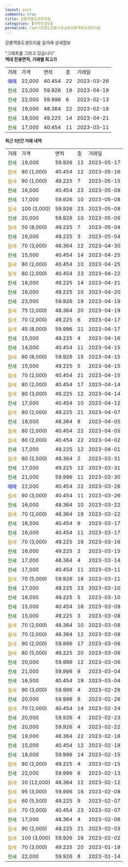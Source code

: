 ```yaml
---
layout: post
comments: true
title: 강릉역동도센트리움
categories: [아파트정보]
permalink: /apt/강원도강릉시포남동강릉역동도센트리움
---
```


강릉역동도센트리움 실거래 상세정보

<script type="text/javascript">
  google.charts.load('current', {'packages':['line', 'corechart']});
  google.charts.setOnLoadCallback(drawChart);

  function drawChart() {
    var data = new google.visualization.DataTable();
    data.addColumn('date', '거래일');
    data.addColumn('number', "매매");
    data.addColumn('number', "전세");
    data.addColumn('number', "전매");

    data.addRows([[new Date(Date.parse("2023-05-17")), null, 19000, null], [new Date(Date.parse("2023-05-16")), null, null, null], [new Date(Date.parse("2023-05-15")), null, null, null], [new Date(Date.parse("2023-05-09")), null, 16000, null], [new Date(Date.parse("2023-05-08")), null, 17000, null], [new Date(Date.parse("2023-05-08")), null, null, null], [new Date(Date.parse("2023-05-06")), null, 20000, null], [new Date(Date.parse("2023-05-04")), null, null, null], [new Date(Date.parse("2023-05-04")), null, 16000, null], [new Date(Date.parse("2023-04-30")), null, null, null], [new Date(Date.parse("2023-04-25")), null, 15000, null], [new Date(Date.parse("2023-04-25")), null, null, null], [new Date(Date.parse("2023-04-22")), null, null, null], [new Date(Date.parse("2023-04-21")), null, 18000, null], [new Date(Date.parse("2023-04-20")), null, 16000, null], [new Date(Date.parse("2023-04-19")), null, 23000, null], [new Date(Date.parse("2023-04-19")), null, null, null], [new Date(Date.parse("2023-04-17")), null, null, null], [new Date(Date.parse("2023-04-17")), null, null, null], [new Date(Date.parse("2023-04-16")), null, 15000, null], [new Date(Date.parse("2023-04-15")), null, 14000, null], [new Date(Date.parse("2023-04-15")), null, null, null], [new Date(Date.parse("2023-04-15")), null, 15000, null], [new Date(Date.parse("2023-04-15")), null, null, null], [new Date(Date.parse("2023-04-14")), null, null, null], [new Date(Date.parse("2023-04-14")), null, null, null], [new Date(Date.parse("2023-04-12")), null, 17000, null], [new Date(Date.parse("2023-04-07")), null, null, null], [new Date(Date.parse("2023-04-05")), null, 18000, null], [new Date(Date.parse("2023-04-05")), null, null, null], [new Date(Date.parse("2023-04-02")), null, null, null], [new Date(Date.parse("2023-04-01")), null, 17000, null], [new Date(Date.parse("2023-03-31")), null, null, null], [new Date(Date.parse("2023-03-31")), null, 17000, null], [new Date(Date.parse("2023-03-30")), null, 21000, null], [new Date(Date.parse("2023-03-26")), 22000, null, null], [new Date(Date.parse("2023-03-26")), null, null, null], [new Date(Date.parse("2023-03-22")), null, 16000, null], [new Date(Date.parse("2023-03-22")), null, null, null], [new Date(Date.parse("2023-03-17")), null, 16500, null], [new Date(Date.parse("2023-03-17")), null, 16000, null], [new Date(Date.parse("2023-03-16")), null, null, null], [new Date(Date.parse("2023-03-15")), null, 16000, null], [new Date(Date.parse("2023-03-14")), null, 17000, null], [new Date(Date.parse("2023-03-11")), null, 17000, null], [new Date(Date.parse("2023-03-11")), null, null, null], [new Date(Date.parse("2023-03-10")), null, 17000, null], [new Date(Date.parse("2023-03-10")), null, 16000, null], [new Date(Date.parse("2023-03-09")), null, 15000, null], [new Date(Date.parse("2023-03-08")), null, 15000, null], [new Date(Date.parse("2023-03-08")), null, null, null], [new Date(Date.parse("2023-03-08")), null, null, null], [new Date(Date.parse("2023-03-06")), null, null, null], [new Date(Date.parse("2023-03-06")), null, null, null], [new Date(Date.parse("2023-03-06")), null, 20000, null], [new Date(Date.parse("2023-03-04")), null, 21000, null], [new Date(Date.parse("2023-03-04")), null, 16500, null], [new Date(Date.parse("2023-02-28")), null, null, null], [new Date(Date.parse("2023-02-26")), null, 20000, null], [new Date(Date.parse("2023-02-24")), null, null, null], [new Date(Date.parse("2023-02-23")), null, 20000, null], [new Date(Date.parse("2023-02-22")), null, 20000, null], [new Date(Date.parse("2023-02-18")), null, 19000, null], [new Date(Date.parse("2023-02-18")), null, 15000, null], [new Date(Date.parse("2023-02-15")), null, 18000, null], [new Date(Date.parse("2023-02-15")), null, null, null], [new Date(Date.parse("2023-02-13")), null, 22000, null], [new Date(Date.parse("2023-02-12")), null, null, null], [new Date(Date.parse("2023-02-08")), null, null, null], [new Date(Date.parse("2023-02-07")), null, null, null], [new Date(Date.parse("2023-02-07")), null, null, null], [new Date(Date.parse("2023-02-06")), null, 17000, null], [new Date(Date.parse("2023-02-03")), null, null, null], [new Date(Date.parse("2023-02-02")), null, null, null], [new Date(Date.parse("2023-01-18")), null, null, null], [new Date(Date.parse("2023-01-14")), null, 22000, null]]);

    var options = {
      hAxis: {
        format: 'yyyy/MM/dd'
      },    
      lineWidth: 0,
      pointsVisible: true,    
      title: '최근 1년간 유형별 실거래가 분포',
      legend: { position: 'bottom' }
    };

    var formatter = new google.visualization.NumberFormat({pattern:'###,###'} );
    formatter.format(data, 1);
    formatter.format(data, 2);
    
    setTimeout(function() {
        var chart = new google.visualization.LineChart(document.getElementById('columnchart_material'));
        chart.draw(data, (options));
        document.getElementById('loading').style.display = 'none';
    }, 200);
  }
</script>


<div id="loading" style="z-index:20; display: block; margin-left: 0px">"그래프를 그리고 있습니다"</div>
<div id="columnchart_material" style="width: 95%; margin-left: 0px; display: block"></div>
<!-- contents start -->
<b>역대 전용면적, 거래별 최고가</b>
<table class="sortable">
    <tr>
      <td>거래</td>
      <td>가격</td>
      <td>면적</td>
      <td>층</td>
      <td>거래일</td>
    </tr>
        <tr>
          <td><a style="color: blue">매매</a></td>
          <td>22,000</td>
          <td>40.454</td>
          <td>22</td>
          <td>2023-03-26</td>
        </tr>        
        <tr>
              <td><a style="color: darkgreen">전세</a></td>
              <td>23,000</td>
              <td>59.926</td>
              <td>19</td>
              <td>2023-04-19</td>
            </tr>            <tr>
              <td><a style="color: darkgreen">전세</a></td>
              <td>22,000</td>
              <td>59.996</td>
              <td>6</td>
              <td>2023-02-13</td>
            </tr>            <tr>
              <td><a style="color: darkgreen">전세</a></td>
              <td>19,000</td>
              <td>48.364</td>
              <td>22</td>
              <td>2023-02-18</td>
            </tr>            <tr>
              <td><a style="color: darkgreen">전세</a></td>
              <td>18,000</td>
              <td>49.225</td>
              <td>14</td>
              <td>2023-04-21</td>
            </tr>            <tr>
              <td><a style="color: darkgreen">전세</a></td>
              <td>17,000</td>
              <td>40.454</td>
              <td>11</td>
              <td>2023-03-11</td>
            </tr>        
    
</table>

<b>최근 1년간 거래 내역</b>

<table class="sortable">
    <tr>
      <td>거래</td>
      <td>가격</td>
      <td>면적</td>
      <td>층</td>
      <td>거래일</td>
    </tr>
    <tr>
      <td><a style="color: darkgreen">전세</a></td>
      <td>19,000</td>
      <td>59.926</td>
      <td>12</td>
      <td>2023-05-17</td>
    </tr>          <tr>
      <td><a style="color: darkgoldenrod">월세</a></td>
      <td>80 (1,000)</td>
      <td>40.454</td>
      <td>12</td>
      <td>2023-05-16</td>
    </tr>          <tr>
      <td><a style="color: darkgoldenrod">월세</a></td>
      <td>90 (1,000)</td>
      <td>49.225</td>
      <td>7</td>
      <td>2023-05-15</td>
    </tr>          <tr>
      <td><a style="color: darkgreen">전세</a></td>
      <td>16,000</td>
      <td>40.454</td>
      <td>23</td>
      <td>2023-05-09</td>
    </tr>          <tr>
      <td><a style="color: darkgreen">전세</a></td>
      <td>17,000</td>
      <td>59.926</td>
      <td>10</td>
      <td>2023-05-08</td>
    </tr>          <tr>
      <td><a style="color: darkgoldenrod">월세</a></td>
      <td>100 (2,000)</td>
      <td>59.926</td>
      <td>23</td>
      <td>2023-05-08</td>
    </tr>          <tr>
      <td><a style="color: darkgreen">전세</a></td>
      <td>20,000</td>
      <td>59.926</td>
      <td>10</td>
      <td>2023-05-06</td>
    </tr>          <tr>
      <td><a style="color: darkgoldenrod">월세</a></td>
      <td>50 (8,000)</td>
      <td>49.225</td>
      <td>7</td>
      <td>2023-05-04</td>
    </tr>          <tr>
      <td><a style="color: darkgreen">전세</a></td>
      <td>16,000</td>
      <td>49.225</td>
      <td>3</td>
      <td>2023-05-04</td>
    </tr>          <tr>
      <td><a style="color: darkgoldenrod">월세</a></td>
      <td>70 (3,000)</td>
      <td>48.364</td>
      <td>22</td>
      <td>2023-04-30</td>
    </tr>          <tr>
      <td><a style="color: darkgreen">전세</a></td>
      <td>15,000</td>
      <td>40.454</td>
      <td>14</td>
      <td>2023-04-25</td>
    </tr>          <tr>
      <td><a style="color: darkgoldenrod">월세</a></td>
      <td>80 (2,000)</td>
      <td>40.454</td>
      <td>10</td>
      <td>2023-04-25</td>
    </tr>          <tr>
      <td><a style="color: darkgoldenrod">월세</a></td>
      <td>80 (2,000)</td>
      <td>40.454</td>
      <td>23</td>
      <td>2023-04-22</td>
    </tr>          <tr>
      <td><a style="color: darkgreen">전세</a></td>
      <td>18,000</td>
      <td>49.225</td>
      <td>14</td>
      <td>2023-04-21</td>
    </tr>          <tr>
      <td><a style="color: darkgreen">전세</a></td>
      <td>16,000</td>
      <td>49.225</td>
      <td>10</td>
      <td>2023-04-20</td>
    </tr>          <tr>
      <td><a style="color: darkgreen">전세</a></td>
      <td>23,000</td>
      <td>59.926</td>
      <td>19</td>
      <td>2023-04-19</td>
    </tr>          <tr>
      <td><a style="color: darkgoldenrod">월세</a></td>
      <td>75 (2,000)</td>
      <td>48.364</td>
      <td>20</td>
      <td>2023-04-19</td>
    </tr>          <tr>
      <td><a style="color: darkgoldenrod">월세</a></td>
      <td>70 (2,000)</td>
      <td>49.225</td>
      <td>6</td>
      <td>2023-04-17</td>
    </tr>          <tr>
      <td><a style="color: darkgoldenrod">월세</a></td>
      <td>45 (8,000)</td>
      <td>59.996</td>
      <td>21</td>
      <td>2023-04-17</td>
    </tr>          <tr>
      <td><a style="color: darkgreen">전세</a></td>
      <td>15,000</td>
      <td>49.225</td>
      <td>4</td>
      <td>2023-04-16</td>
    </tr>          <tr>
      <td><a style="color: darkgreen">전세</a></td>
      <td>14,000</td>
      <td>40.454</td>
      <td>11</td>
      <td>2023-04-15</td>
    </tr>          <tr>
      <td><a style="color: darkgoldenrod">월세</a></td>
      <td>60 (8,000)</td>
      <td>59.926</td>
      <td>15</td>
      <td>2023-04-15</td>
    </tr>          <tr>
      <td><a style="color: darkgreen">전세</a></td>
      <td>15,000</td>
      <td>49.225</td>
      <td>5</td>
      <td>2023-04-15</td>
    </tr>          <tr>
      <td><a style="color: darkgoldenrod">월세</a></td>
      <td>70 (2,000)</td>
      <td>40.454</td>
      <td>21</td>
      <td>2023-04-15</td>
    </tr>          <tr>
      <td><a style="color: darkgoldenrod">월세</a></td>
      <td>80 (2,000)</td>
      <td>40.454</td>
      <td>17</td>
      <td>2023-04-14</td>
    </tr>          <tr>
      <td><a style="color: darkgoldenrod">월세</a></td>
      <td>80 (3,000)</td>
      <td>49.225</td>
      <td>12</td>
      <td>2023-04-14</td>
    </tr>          <tr>
      <td><a style="color: darkgreen">전세</a></td>
      <td>17,000</td>
      <td>40.454</td>
      <td>10</td>
      <td>2023-04-12</td>
    </tr>          <tr>
      <td><a style="color: darkgoldenrod">월세</a></td>
      <td>80 (2,000)</td>
      <td>49.225</td>
      <td>21</td>
      <td>2023-04-07</td>
    </tr>          <tr>
      <td><a style="color: darkgreen">전세</a></td>
      <td>18,000</td>
      <td>48.364</td>
      <td>8</td>
      <td>2023-04-05</td>
    </tr>          <tr>
      <td><a style="color: darkgoldenrod">월세</a></td>
      <td>80 (2,000)</td>
      <td>40.454</td>
      <td>22</td>
      <td>2023-04-05</td>
    </tr>          <tr>
      <td><a style="color: darkgoldenrod">월세</a></td>
      <td>80 (2,000)</td>
      <td>40.454</td>
      <td>22</td>
      <td>2023-04-02</td>
    </tr>          <tr>
      <td><a style="color: darkgreen">전세</a></td>
      <td>17,000</td>
      <td>49.225</td>
      <td>12</td>
      <td>2023-04-01</td>
    </tr>          <tr>
      <td><a style="color: darkgoldenrod">월세</a></td>
      <td>60 (2,500)</td>
      <td>48.364</td>
      <td>2</td>
      <td>2023-03-31</td>
    </tr>          <tr>
      <td><a style="color: darkgreen">전세</a></td>
      <td>17,000</td>
      <td>49.225</td>
      <td>12</td>
      <td>2023-03-31</td>
    </tr>          <tr>
      <td><a style="color: darkgreen">전세</a></td>
      <td>21,000</td>
      <td>59.996</td>
      <td>11</td>
      <td>2023-03-30</td>
    </tr>          <tr>
      <td><a style="color: blue">매매</a></td>
      <td>22,000</td>
      <td>40.454</td>
      <td>22</td>
      <td>2023-03-26</td>
    </tr>          <tr>
      <td><a style="color: darkgoldenrod">월세</a></td>
      <td>60 (3,000)</td>
      <td>40.454</td>
      <td>11</td>
      <td>2023-03-26</td>
    </tr>          <tr>
      <td><a style="color: darkgreen">전세</a></td>
      <td>16,000</td>
      <td>48.364</td>
      <td>10</td>
      <td>2023-03-22</td>
    </tr>          <tr>
      <td><a style="color: darkgoldenrod">월세</a></td>
      <td>70 (2,000)</td>
      <td>48.364</td>
      <td>19</td>
      <td>2023-03-22</td>
    </tr>          <tr>
      <td><a style="color: darkgreen">전세</a></td>
      <td>16,500</td>
      <td>40.454</td>
      <td>9</td>
      <td>2023-03-17</td>
    </tr>          <tr>
      <td><a style="color: darkgreen">전세</a></td>
      <td>16,000</td>
      <td>40.454</td>
      <td>11</td>
      <td>2023-03-17</td>
    </tr>          <tr>
      <td><a style="color: darkgoldenrod">월세</a></td>
      <td>70 (3,000)</td>
      <td>49.225</td>
      <td>16</td>
      <td>2023-03-16</td>
    </tr>          <tr>
      <td><a style="color: darkgreen">전세</a></td>
      <td>16,000</td>
      <td>49.225</td>
      <td>2</td>
      <td>2023-03-15</td>
    </tr>          <tr>
      <td><a style="color: darkgreen">전세</a></td>
      <td>17,000</td>
      <td>48.364</td>
      <td>4</td>
      <td>2023-03-14</td>
    </tr>          <tr>
      <td><a style="color: darkgreen">전세</a></td>
      <td>17,000</td>
      <td>40.454</td>
      <td>11</td>
      <td>2023-03-11</td>
    </tr>          <tr>
      <td><a style="color: darkgoldenrod">월세</a></td>
      <td>70 (5,000)</td>
      <td>59.926</td>
      <td>18</td>
      <td>2023-03-11</td>
    </tr>          <tr>
      <td><a style="color: darkgreen">전세</a></td>
      <td>17,000</td>
      <td>49.225</td>
      <td>23</td>
      <td>2023-03-10</td>
    </tr>          <tr>
      <td><a style="color: darkgreen">전세</a></td>
      <td>16,000</td>
      <td>49.225</td>
      <td>5</td>
      <td>2023-03-10</td>
    </tr>          <tr>
      <td><a style="color: darkgreen">전세</a></td>
      <td>15,000</td>
      <td>40.454</td>
      <td>16</td>
      <td>2023-03-09</td>
    </tr>          <tr>
      <td><a style="color: darkgreen">전세</a></td>
      <td>15,000</td>
      <td>49.225</td>
      <td>3</td>
      <td>2023-03-08</td>
    </tr>          <tr>
      <td><a style="color: darkgoldenrod">월세</a></td>
      <td>70 (2,000)</td>
      <td>48.364</td>
      <td>10</td>
      <td>2023-03-08</td>
    </tr>          <tr>
      <td><a style="color: darkgoldenrod">월세</a></td>
      <td>70 (2,000)</td>
      <td>48.364</td>
      <td>12</td>
      <td>2023-03-08</td>
    </tr>          <tr>
      <td><a style="color: darkgoldenrod">월세</a></td>
      <td>90 (2,000)</td>
      <td>59.996</td>
      <td>17</td>
      <td>2023-03-06</td>
    </tr>          <tr>
      <td><a style="color: darkgoldenrod">월세</a></td>
      <td>80 (5,000)</td>
      <td>49.225</td>
      <td>20</td>
      <td>2023-03-06</td>
    </tr>          <tr>
      <td><a style="color: darkgreen">전세</a></td>
      <td>20,000</td>
      <td>59.996</td>
      <td>12</td>
      <td>2023-03-06</td>
    </tr>          <tr>
      <td><a style="color: darkgreen">전세</a></td>
      <td>21,000</td>
      <td>59.996</td>
      <td>9</td>
      <td>2023-03-04</td>
    </tr>          <tr>
      <td><a style="color: darkgreen">전세</a></td>
      <td>16,500</td>
      <td>40.454</td>
      <td>19</td>
      <td>2023-03-04</td>
    </tr>          <tr>
      <td><a style="color: darkgoldenrod">월세</a></td>
      <td>90 (3,000)</td>
      <td>59.996</td>
      <td>4</td>
      <td>2023-02-28</td>
    </tr>          <tr>
      <td><a style="color: darkgreen">전세</a></td>
      <td>20,000</td>
      <td>59.996</td>
      <td>8</td>
      <td>2023-02-26</td>
    </tr>          <tr>
      <td><a style="color: darkgoldenrod">월세</a></td>
      <td>70 (2,000)</td>
      <td>40.454</td>
      <td>14</td>
      <td>2023-02-24</td>
    </tr>          <tr>
      <td><a style="color: darkgreen">전세</a></td>
      <td>20,000</td>
      <td>59.926</td>
      <td>4</td>
      <td>2023-02-23</td>
    </tr>          <tr>
      <td><a style="color: darkgreen">전세</a></td>
      <td>20,000</td>
      <td>59.926</td>
      <td>4</td>
      <td>2023-02-22</td>
    </tr>          <tr>
      <td><a style="color: darkgreen">전세</a></td>
      <td>19,000</td>
      <td>48.364</td>
      <td>22</td>
      <td>2023-02-18</td>
    </tr>          <tr>
      <td><a style="color: darkgreen">전세</a></td>
      <td>15,000</td>
      <td>40.454</td>
      <td>12</td>
      <td>2023-02-18</td>
    </tr>          <tr>
      <td><a style="color: darkgreen">전세</a></td>
      <td>18,000</td>
      <td>59.996</td>
      <td>14</td>
      <td>2023-02-15</td>
    </tr>          <tr>
      <td><a style="color: darkgoldenrod">월세</a></td>
      <td>80 (2,000)</td>
      <td>49.225</td>
      <td>4</td>
      <td>2023-02-15</td>
    </tr>          <tr>
      <td><a style="color: darkgreen">전세</a></td>
      <td>22,000</td>
      <td>59.996</td>
      <td>6</td>
      <td>2023-02-13</td>
    </tr>          <tr>
      <td><a style="color: darkgoldenrod">월세</a></td>
      <td>20 (12,000)</td>
      <td>48.364</td>
      <td>12</td>
      <td>2023-02-12</td>
    </tr>          <tr>
      <td><a style="color: darkgoldenrod">월세</a></td>
      <td>95 (3,000)</td>
      <td>59.996</td>
      <td>16</td>
      <td>2023-02-08</td>
    </tr>          <tr>
      <td><a style="color: darkgoldenrod">월세</a></td>
      <td>60 (5,500)</td>
      <td>49.225</td>
      <td>9</td>
      <td>2023-02-07</td>
    </tr>          <tr>
      <td><a style="color: darkgoldenrod">월세</a></td>
      <td>70 (3,000)</td>
      <td>40.454</td>
      <td>23</td>
      <td>2023-02-07</td>
    </tr>          <tr>
      <td><a style="color: darkgreen">전세</a></td>
      <td>17,000</td>
      <td>48.364</td>
      <td>4</td>
      <td>2023-02-06</td>
    </tr>          <tr>
      <td><a style="color: darkgoldenrod">월세</a></td>
      <td>90 (2,000)</td>
      <td>49.225</td>
      <td>21</td>
      <td>2023-02-03</td>
    </tr>          <tr>
      <td><a style="color: darkgoldenrod">월세</a></td>
      <td>100 (3,000)</td>
      <td>59.926</td>
      <td>16</td>
      <td>2023-02-02</td>
    </tr>          <tr>
      <td><a style="color: darkgoldenrod">월세</a></td>
      <td>70 (3,000)</td>
      <td>49.225</td>
      <td>20</td>
      <td>2023-01-18</td>
    </tr>          <tr>
      <td><a style="color: darkgreen">전세</a></td>
      <td>22,000</td>
      <td>59.926</td>
      <td>8</td>
      <td>2023-01-14</td>
    </tr>      </table>
<!-- contents end -->    

